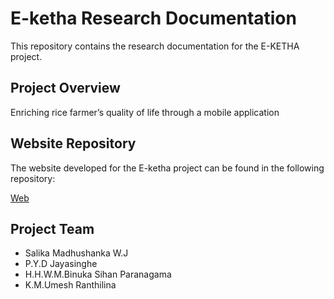 # E-ketha Research Documentation

This repository contains the research documentation for the E-KETHA project.

## Project Overview

Enriching rice farmer’s quality of life through a mobile application

## Website Repository

The website developed for the E-ketha project can be found in the following repository:

[Web](https://github.com/shehanblast/E-ketha-web)

## Project Team

* Salika Madhushanka W.J
* P.Y.D Jayasinghe  
* H.H.W.M.Binuka Sihan Paranagama
* K.M.Umesh Ranthilina
